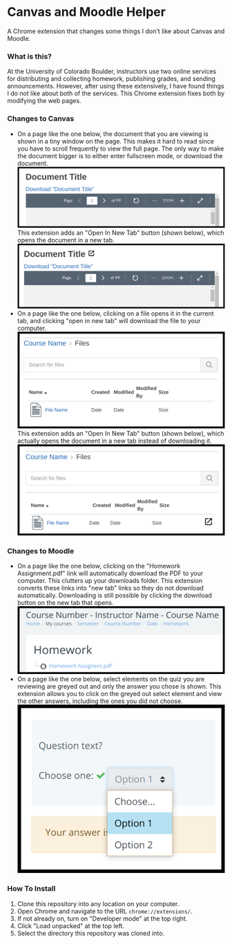 # Canvas and Moodle Helper
A Chrome extension that changes some things I don't like about Canvas and Moodle.

### What is this?
At the University of Colorado Boulder, instructors use two online services for distributing and collecting homework, publishing grades, and sending announcements.
However, after using these extensively, I have found things I do not like about both of the services.
This Chrome extension fixes both by modifying the web pages.

### Changes to Canvas
- On a page like the one below, the document that you are viewing is shown in a tiny window on the page.
  This makes it hard to read since you have to scroll frequently to view the full page.
  The only way to make the document bigger is to either enter fullscreen mode, or download the document.
  ![Canvas Document Before](screenshots/Canvas%20Document%20Before.png)
  This extension adds an "Open In New Tab" button (shown below), which opens the document in a new tab. 
  ![Canvas Document After](screenshots/Canvas%20Document%20After.png)
- On a page like the one below, clicking on a file opens it in the current tab, and clicking "open in new tab" will download the file to your computer.
  ![Canvas File Before](screenshots/Canvas%20File%20Before.png)
  This extension adds an "Open In New Tab" button (shown below), which actually opens the document in a new tab instead of downloading it.
  ![Canvas File After](screenshots/Canvas%20File%20After.png)

### Changes to Moodle
- On a page like the one below, clicking on the "Homework Assignment.pdf" link will automatically download the PDF to your computer.
  This clutters up your downloads folder.
  This extension converts these links into "new tab" links so they do not download automatically.
  Downloading is still possible by clicking the download button on the new tab that opens.
  ![Moodle Homework Download](screenshots/Moodle%20Homework%20Download.png)
- On a page like the one below, select elements on the quiz you are reviewing are greyed out and only the answer you chose is shown.
  This extension allows you to click on the greyed out select element and view the other answers, including the ones you did not choose.
  ![Moodle Select](screenshots/Moodle%20Select.png)
  
### How To Install
1. Clone this repository into any location on your computer.
2. Open Chrome and navigate to the URL `chrome://extensions/`.
3. If not already on, turn on "Developer mode" at the top right.
4. Click "Load unpacked" at the top left.
5. Select the directory this repository was cloned into.
